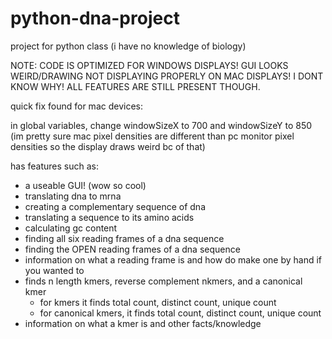 # python-dna-project
project for python class (i have no knowledge of biology)

NOTE: CODE IS OPTIMIZED FOR WINDOWS DISPLAYS! GUI LOOKS WEIRD/DRAWING NOT DISPLAYING PROPERLY ON MAC DISPLAYS! I DONT KNOW WHY! ALL FEATURES ARE STILL PRESENT THOUGH.
  
  quick fix found for mac devices: 
  
  in global variables, change windowSizeX to 700 and windowSizeY to 850 
  (im pretty sure mac pixel densities are different than pc monitor pixel densities so the display draws weird bc of that)
      

has features such as:
  - a useable GUI! (wow so cool)
  - translating dna to mrna
  - creating a complementary sequence of dna
  - translating a sequence to its amino acids
  - calculating gc content
  - finding all six reading frames of a dna sequence
  - finding the OPEN reading frames of a dna sequence
  - information on what a reading frame is and how do make one by hand if you wanted to
  - finds n length kmers, reverse complement nkmers, and a canonical kmer
    - for kmers it finds total count, distinct count, unique count
    - for canonical kmers, it finds total count, distinct count, unique count
  - information on what a kmer is and other facts/knowledge
